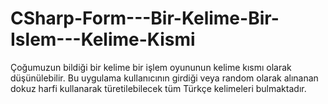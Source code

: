 # CSharp-Form---Bir-Kelime-Bir-Islem---Kelime-Kismi
Çoğumuzun bildiği bir kelime bir işlem oyununun kelime kısmı olarak düşünülebilir. Bu uygulama kullanıcının girdiği veya random olarak alınanan dokuz harfi kullanarak türetilebilecek tüm Türkçe kelimeleri bulmaktadır.
